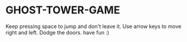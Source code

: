 # GHOST-TOWER-GAME
Keep pressing space to jump and don't leave it. Use arrow keys to move right and left. Dodge the doors. have fun :)
